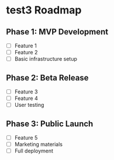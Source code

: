# test3 Roadmap

## Phase 1: MVP Development

- [ ] Feature 1
- [ ] Feature 2
- [ ] Basic infrastructure setup

## Phase 2: Beta Release

- [ ] Feature 3
- [ ] Feature 4
- [ ] User testing

## Phase 3: Public Launch

- [ ] Feature 5
- [ ] Marketing materials
- [ ] Full deployment
